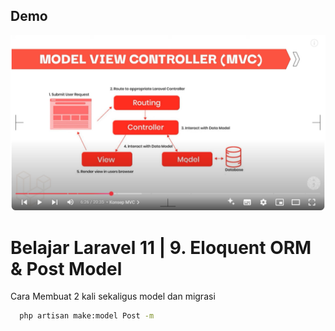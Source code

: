 
## Demo
![App Screenshot](./public/img/konsep.png)


# Belajar Laravel 11 | 9. Eloquent ORM & Post Model


Cara Membuat 2 kali sekaligus model dan migrasi

```bash
  php artisan make:model Post -m
```

